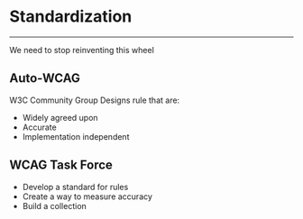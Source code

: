 # Standardization

---
We need to stop reinventing this wheel

## Auto-WCAG
W3C Community Group
Designs rule that are:
- Widely agreed upon
- Accurate
- Implementation independent

## WCAG Task Force
- Develop a standard for rules
- Create a way to measure accuracy
- Build a collection


